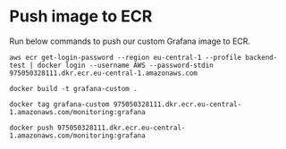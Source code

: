 # Push image to ECR
Run below commands to push our custom Grafana image to ECR.
```
aws ecr get-login-password --region eu-central-1 --profile backend-test | docker login --username AWS --password-stdin 975050328111.dkr.ecr.eu-central-1.amazonaws.com
```

```
docker build -t grafana-custom .
```

```
docker tag grafana-custom 975050328111.dkr.ecr.eu-central-1.amazonaws.com/monitoring:grafana
```

```
docker push 975050328111.dkr.ecr.eu-central-1.amazonaws.com/monitoring:grafana
```